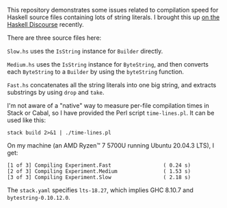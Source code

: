 This repository demonstrates some issues related to compilation speed
for Haskell source files containing lots of string literals.  I
brought this up [on the Haskell Discourse][1] recently.

There are three source files here:

`Slow.hs` uses the `IsString` instance for `Builder` directly.

`Medium.hs` uses the `IsString` instance for `ByteString`, and then
converts each `ByteString` to a `Builder` by using the `byteString`
function.

`Fast.hs` concatenates all the string literals into one big string,
and extracts substrings by using `drop` and `take`.

I'm not aware of a "native" way to measure per-file compilation times
in Stack or Cabal, so I have provided the Perl script
`time-lines.pl`.  It can be used like this:

```
stack build 2>&1 | ./time-lines.pl
```

On my machine (an AMD Ryzen™ 7 5700U running Ubuntu 20.04.3 LTS), I
get:

```
[1 of 3] Compiling Experiment.Fast                 ( 0.24 s)
[2 of 3] Compiling Experiment.Medium               ( 1.53 s)
[3 of 3] Compiling Experiment.Slow                 ( 2.18 s)
```

The `stack.yaml` specifies `lts-18.27`, which implies GHC 8.10.7 and
`bytestring-0.10.12.0`.

[1]: https://discourse.haskell.org/t/string-literals-and-compilation-speed/4161

